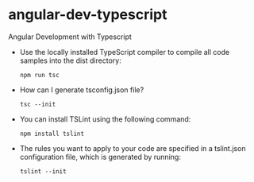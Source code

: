 # angular-dev-typescript

Angular Development with Typescript

- Use the locally installed TypeScript compiler to compile all code samples into the dist directory:

  `npm run tsc`

- How can I generate tsconfig.json file?

  `tsc --init`

- You can install TSLint using the following command:

  `npm install tslint`

- The rules you want to apply to your code are specified in a tslint.json configuration file, which is generated by running:

  `tslint --init`
